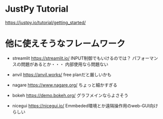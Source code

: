 


# JustPy Tutorial
https://justpy.io/tutorial/getting_started/

# 他に使えそうなフレームワーク
- streamlit https://streamlit.io/
  INPUT制御でもいけるのでは？
  パフォーマンスの問題があるとか・・・
  内部使用なら問題ない
- anvil https://anvil.works/
  free planだと厳しいかも
- nagare https://www.nagare.org/
  ちょっと細かすぎる
- bokeh https://demo.bokeh.org/
  グラフメインならよさそう

- nicegui https://nicegui.io/
  Emmbeded環境とか遠隔操作用のweb-GUI向けらしい
